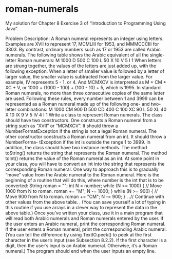# roman-numerals

My solution for Chapter 8 Exercise 3 of “Introduction to Programming Using Java”.

Problem Description:
A Roman numeral represents an integer using letters. Examples are XVII to represent 17,
MCMLIII for 1953, and MMMCCCIII for 3303. By contrast, ordinary numbers such as
17 or 1953 are called Arabic numerals. The following table shows the Arabic equivalent
of all the single-letter Roman numerals:
M 1000
D 500
C 100
L 50
X 10
V 5
I 1
When letters are strung together, the values of the letters are just added up, with the
following exception. When a letter of smaller value is followed by a letter of larger value,
the smaller value is subtracted from the larger value. For example, IV represents 5 - 1, or
4. And MCMXCV is interpreted as M + CM + XC + V, or 1000 + (1000 - 100) + (100 -
10) + 5, which is 1995. In standard Roman numerals, no more than three consecutive
copies of the same letter are used. Following these rules, every number between 1 and
3999 can be represented as a Roman numeral made up of the following one- and two-letter
combinations:
M 1000
CM 900
D 500
CD 400
C 100
XC 90
L 50
XL 40
X 10
IX 9
V 5
IV 4
I 1
Write a class to represent Roman numerals. The class should have two constructors.
One constructs a Roman numeral from a string such as “XVII” or “MCMXCV”. It should
throw a NumberFormatException if the string is not a legal Roman numeral. The other
constructor constructs a Roman numeral from an int. It should throw a NumberForma-
tException if the int is outside the range 1 to 3999.
In addition, the class should have two instance methods. The method toString()
returns the string that represents the Roman numeral. The method toInt() returns the
value of the Roman numeral as an int.
At some point in your class, you will have to convert an int into the string that
represents the corresponding Roman numeral. One way to approach this is to gradually
“move” value from the Arabic numeral to the Roman numeral. Here is the beginning of a
routine that will do this, where number is the int that is to be converted:
String roman = "";
int N = number;
while (N >= 1000) {
// Move 1000 from N to roman.
roman += "M";
N -= 1000;
}
while (N >= 900) {
// Move 900 from N to roman.
roman += "CM";
N -= 900;
}
.
.// Continue with other values from the above table.
.
(You can save yourself a lot of typing in this routine if you use arrays in a clever way to
represent the data in the above table.)
Once you’ve written your class, use it in a main program that will read both Arabic
numerals and Roman numerals entered by the user. If the user enters an Arabic numeral,
print the corresponding Roman numeral. If the user enters a Roman numeral, print the
corresponding Arabic numeral. (You can tell the difference by using TextIO.peek() to
peek at the first character in the user’s input (see Subsection 8.2.2). If the first character
is a digit, then the user’s input is an Arabic numeral. Otherwise, it’s a Roman numeral.)
The program should end when the user inputs an empty line.

